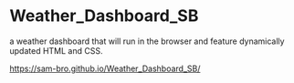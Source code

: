 # Weather_Dashboard_SB
 a weather dashboard that will run in the browser and feature dynamically updated HTML and CSS.

https://sam-bro.github.io/Weather_Dashboard_SB/ 